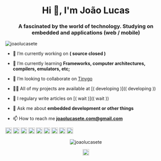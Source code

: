 <h1 align="center">Hi 👋, I'm João Lucas</h1>
<h3 align="center">A fascinated by the world of technology. Studying on embedded and applications (web / mobile)</h3>

<p align="left"> <img src="https://komarev.com/ghpvc/?username=joaolucasete" alt="joaolucasete" /> </p>

- 🔭 I’m currently working on **( source closed )**

- 🌱 I’m currently learning **Frameworks, computer architectures, compilers, emulators, etc;**

- 👯 I’m looking to collaborate on [Tinygo](https://github.com/tinygo-org/tinygo)

- 👨‍💻 All of my projects are available at [( developing )](( developing ))

- 📝 I regulary write articles on [( wait )](( wait ))

- 💬 Ask me about **embedded development or other things**

- 📫 How to reach me **joaolucasete.com@gmail.com**

<p align="left"><img src="https://devicons.github.io/devicon/devicon.git/icons/react/react-original-wordmark.svg" alt="react" width="20" height="20"/> <img src="https://devicons.github.io/devicon/devicon.git/icons/c/c-original.svg" alt="c" width="20" height="20"/> <img src="https://devicons.github.io/devicon/devicon.git/icons/cplusplus/cplusplus-original.svg" alt="cplusplus" width="20" height="20"/> <img src="https://devicons.github.io/devicon/devicon.git/icons/html5/html5-original-wordmark.svg" alt="html5" width="20" height="20"/> <img src="https://devicons.github.io/devicon/devicon.git/icons/javascript/javascript-original.svg" alt="javascript" width="20" height="20"/> <img src="https://devicons.github.io/devicon/devicon.git/icons/redis/redis-original-wordmark.svg" alt="redis" width="20" height="20"/> <img src="https://devicons.github.io/devicon/devicon.git/icons/nodejs/nodejs-original-wordmark.svg" alt="nodejs" width="20" height="20"/> <img src="https://devicons.github.io/devicon/devicon.git/icons/python/python-original-wordmark.svg" alt="python" width="20" height="20"/> <img src="https://devicons.github.io/devicon/devicon.git/icons/express/express-original-wordmark.svg" alt="express" width="20" height="20"/></p><p align="center"> <img src="https://github-readme-stats.vercel.app/api?username=joaolucasete&show_icons=true" alt="joaolucasete" /> </p>

<p align="center">
<a href="https://twitter.com/codandocl" target="blank"><img align="center" src="https://cdn.jsdelivr.net/npm/simple-icons@3.0.1/icons/twitter.svg" alt="codandocl" height="20" width="20" /></a>
</p>
